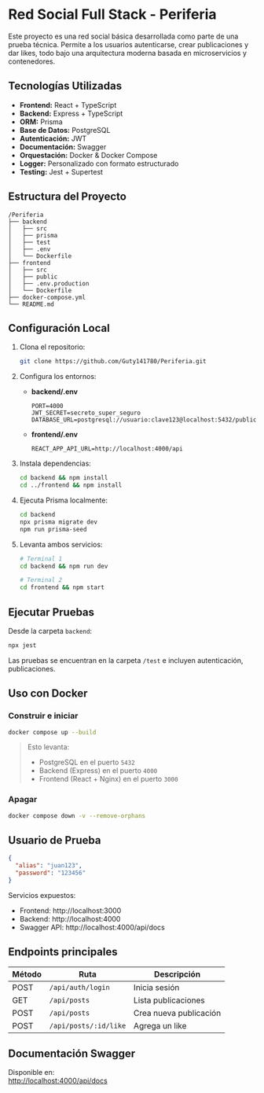 # Red Social Full Stack - Periferia

Este proyecto es una red social básica desarrollada como parte de una prueba técnica. Permite a los usuarios autenticarse, crear publicaciones y dar likes, todo bajo una arquitectura moderna basada en microservicios y contenedores.

## Tecnologías Utilizadas

- **Frontend:** React + TypeScript
- **Backend:** Express + TypeScript
- **ORM:** Prisma
- **Base de Datos:** PostgreSQL
- **Autenticación:** JWT
- **Documentación:** Swagger
- **Orquestación:** Docker & Docker Compose
- **Logger:** Personalizado con formato estructurado
- **Testing:** Jest + Supertest

## Estructura del Proyecto

```
/Periferia
├── backend
│   ├── src
│   ├── prisma
│   ├── test
│   ├── .env
│   └── Dockerfile
├── frontend
│   ├── src
│   ├── public
│   ├── .env.production
│   └── Dockerfile
├── docker-compose.yml
└── README.md
```

## Configuración Local

1. Clona el repositorio:
   ```bash
   git clone https://github.com/Guty141780/Periferia.git
   
   ```

2. Configura los entornos:

   - **backend/.env**
     ```
     PORT=4000
     JWT_SECRET=secreto_super_seguro
     DATABASE_URL=postgresql://usuario:clave123@localhost:5432/publicaciones_db
     ```

   - **frontend/.env**
     ```
     REACT_APP_API_URL=http://localhost:4000/api
     ```

3. Instala dependencias:
   ```bash
   cd backend && npm install
   cd ../frontend && npm install
   ```

4. Ejecuta Prisma localmente:
   ```bash
   cd backend
   npx prisma migrate dev
   npm run prisma-seed
   ```

5. Levanta ambos servicios:
   ```bash
   # Terminal 1
   cd backend && npm run dev

   # Terminal 2
   cd frontend && npm start
   ```
## Ejecutar Pruebas

Desde la carpeta `backend`:

```bash
npx jest
```

Las pruebas se encuentran en la carpeta `/test` e incluyen autenticación, publicaciones.

## Uso con Docker

### Construir e iniciar

```bash
docker compose up --build
```

> Esto levanta:
> - PostgreSQL en el puerto `5432`
> - Backend (Express) en el puerto `4000`
> - Frontend (React + Nginx) en el puerto `3000`

### Apagar

```bash
docker compose down -v --remove-orphans
```

## Usuario de Prueba

```json
{
  "alias": "juan123",
  "password": "123456"
}
```

Servicios expuestos:
- Frontend: http://localhost:3000
- Backend: http://localhost:4000
- Swagger API: http://localhost:4000/api/docs

## Endpoints principales

| Método | Ruta                     | Descripción               |
|--------|--------------------------|---------------------------|
| POST   | `/api/auth/login`        | Inicia sesión             |
| GET    | `/api/posts`             | Lista publicaciones       |
| POST   | `/api/posts`             | Crea nueva publicación    |
| POST   | `/api/posts/:id/like`    | Agrega un like            |

## Documentación Swagger

Disponible en:  
[http://localhost:4000/api/docs](http://localhost:4000/api/docs)
